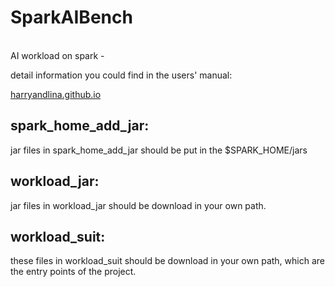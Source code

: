 # SparkAIBench
<br>
AI workload on spark
-

detail information you could find in the users' manual: 

[harryandlina.github.io](harryandlina.github.io)

spark_home_add_jar:
-

  jar files in spark_home_add_jar should be put in the $SPARK_HOME/jars

workload_jar:
-

  jar files in workload_jar should be download in your own path.

workload_suit:
-

  these files in workload_suit should be download in your own path, which are the entry points of the project.
